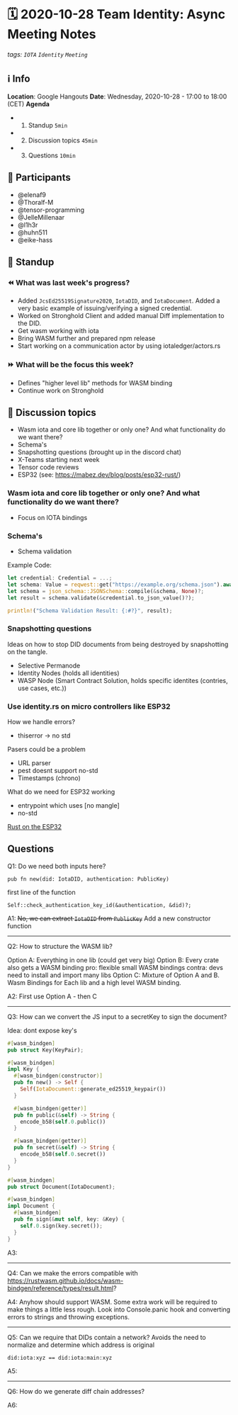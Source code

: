 # 🗓️ 2020-10-28 Team Identity: Async Meeting Notes
###### tags: `IOTA` `Identity` `Meeting`

## ℹ️ Info
**Location**: Google Hangouts
**Date**: Wednesday, 2020-10-28 - 17:00 to 18:00 (CET) 
**Agenda**
- 1. Standup `5min`
- 2. Discussion topics `45min`
- 3. Questions `10min`

## 👥 Participants
- @elenaf9 
- @Thoralf-M
- @tensor-programming
- @JelleMillenaar
- @l1h3r
- @huhn511
- @eike-hass

## 🙋‍ Standup

### ⏪ What was last week's progress?
- Added `JcsEd25519Signature2020`, `IotaDID`, and `IotaDocument`. Added a very basic example of issuing/verifying a signed credential.
- Worked on Stronghold Client and added manual Diff implementation to the DID. 
- Get wasm working with iota
- Bring WASM further and prepared npm release
- Start working on a communication actor by using iotaledger/actors.rs

### ⏩ What will be the focus this week?
- Defines "higher level lib" methods for WASM binding
- Continue work on Stronghold

## 💬 Discussion topics
- Wasm iota and core lib together or only one? And what functionality do we want there?
- Schema's 
- Snapshotting questions (brought up in the discord chat)
- X-Teams starting next week
- Tensor code reviews
- ESP32 (see: https://mabez.dev/blog/posts/esp32-rust/)

### Wasm iota and core lib together or only one? And what functionality do we want there?

- Focus on IOTA bindings

### Schema's 

- Schema validation

Example Code: 
```rust
let credential: Credential = ...;
let schema: Value = reqwest::get("https://example.org/schema.json").await?.json()?;
let schema = json_schema::JSONSchema::compile(&schema, None)?;
let result = schema.validate(&credential.to_json_value()?);

println!("Schema Validation Result: {:#?}", result);
```


### Snapshotting questions

Ideas on how to stop DID documents from being destroyed by snapshotting on the tangle.

- Selective Permanode
- Identity Nodes (holds all identities)
- WASP Node (Smart Contract Solution, holds specific identites (contries, use cases, etc.))


### Use identity.rs on micro controllers like ESP32

How we handle errors?
- thiserror -> no std

Pasers could be a problem
- URL parser
- pest doesnt support no-std
- Timestamps (chrono)


What do we need for ESP32 working
- entrypoint which uses [no mangle]
- no-std

[Rust on the ESP32](https://mabez.dev/blog/posts/esp32-rust/)


## Questions
Q1: Do we need both inputs here?

```rust=
pub fn new(did: IotaDID, authentication: PublicKey)
```

first line of the function
```rust=
Self::check_authentication_key_id(&authentication, &did)?;
```

A1: ~~No, we can extract `IotaDID` from `PublicKey`~~ Add a new constructor function

---

Q2: How to structure the WASM lib?

Option A: Everything in one lib (could get very big)
Option B: Every crate also gets a WASM binding 
    pro: flexible small WASM bindings
    contra: devs need to install and import many libs
Option C: Mixture of Option A and B. Wasm Bindings for Each lib and a high level WASM binding. 

A2: First use Option A - then C

---

Q3: How can we convert the JS input to a secretKey to sign the document?

Idea: dont expose key's

```rust
#[wasm_bindgen]
pub struct Key(KeyPair);

#[wasm_bindgen]
impl Key {
  #[wasm_bindgen(constructor)]
  pub fn new() -> Self {
    Self(IotaDocument::generate_ed25519_keypair())
  }

  #[wasm_bindgen(getter)]
  pub fn public(&self) -> String {
    encode_b58(self.0.public())
  }

  #[wasm_bindgen(getter)]
  pub fn secret(&self) -> String {
    encode_b58(self.0.secret())
  }
}

#[wasm_bindgen]
pub struct Document(IotaDocument);

#[wasm_bindgen]
impl Document {
  #[wasm_bindgen]
  pub fn sign(&mut self, key: &Key) {
    self.0.sign(key.secret());
  }
}
```

A3: 

---

Q4: Can we make the errors compatible with https://rustwasm.github.io/docs/wasm-bindgen/reference/types/result.html?

A4: Anyhow should support WASM. Some extra work will be required to make things a little less rough. Look into Console.panic hook and converting errors to strings and throwing exceptions.

---

Q5: Can we require that DIDs contain a network? Avoids the need to normalize and determine which address is original
```
did:iota:xyz == did:iota:main:xyz
```
A5: 

---

Q6: How do we generate diff chain addresses?

A6:
